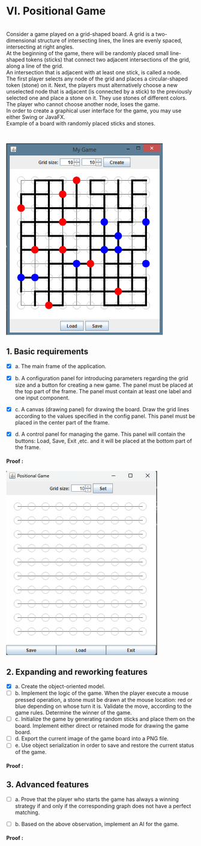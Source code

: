 # VI. Positional Game

<br>Consider a game played on a grid-shaped board. A grid is a two-dimensional structure of intersecting lines, the lines are evenly spaced, intersecting at right angles.
<br>At the beginning of the game, there will be randomly placed small line-shaped tokens (sticks) that connect two adjacent intersections of the grid, along a line of the grid.
<br>An intersection that is adjacent with at least one stick, is called a node.
<br>The first player selects any node of the grid and places a circular-shaped token (stone) on it. Next, the players must alternatively choose a new unselected node that is adjacent (is connected by a stick) to the previously selected one and place a stone on it. They use stones of different colors. The player who cannot choose another node, loses the game.
<br>In order to create a graphical user interface for the game, you may use either Swing or JavaFX.
<br>Example of a board with randomly placed sticks and stones.

<br>

![img.png](src/main/resources/gameBoard.png)

## 1. Basic requirements


- [x] a. The main frame of the application.
- [x] b. A configuration panel for introducing parameters regarding the grid size and a button for creating a new game. The panel must be placed at the top part of the frame. The panel must contain at least one label and one input component.
- [x] c. A canvas (drawing panel) for drawing the board. Draw the grid lines according to the values specified in the config panel. This panel must be placed in the center part of the frame.
- [x] d. A control panel for managing the game. This panel will contain the buttons: Load, Save, Exit ,etc. and it will be placed at the bottom part of the frame.


#### Proof :
![img_1.png](src/main/resources/point1_proof.png)
## 2. Expanding and reworking features

- [x] a. Create the object-oriented model.
- [ ] b. Implement the logic of the game. When the player execute a mouse pressed operation, a stone must be drawn at the mouse location: red or blue depending on whose turn it is. Validate the move, according to the game rules. Determine the winner of the game.
- [ ] c. Initialize the game by generating random sticks and place them on the board. Implement either direct or retained mode for drawing the game board.
- [ ] d. Export the current image of the game board into a PNG file.
- [ ] e. Use object serialization in order to save and restore the current status of the game.

#### Proof :

## 3. Advanced features

- [ ] a. Prove that the player who starts the game has always a winning strategy if and only if the corresponding graph does not have a perfect matching.
- [ ] b. Based on the above observation, implement an AI for the game.


#### Proof :


